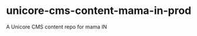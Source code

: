 unicore-cms-content-mama-in-prod
================================

A Unicore CMS content repo for mama IN
